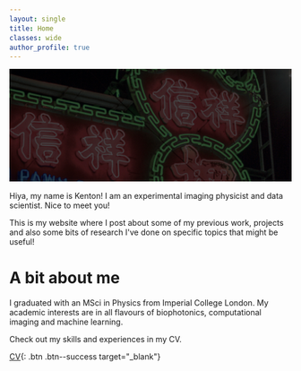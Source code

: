 ```yaml
---
layout: single
title: Home
classes: wide
author_profile: true
---
```


![alt text](/files/neon.jpg "Title")

Hiya, my name is Kenton! I am an experimental imaging physicist and data scientist. Nice to meet you!


This is my website where I post about some of my previous work, projects and also some bits of research I've done on specific topics that might be useful!

# A bit about me
I graduated with an MSci in Physics from Imperial College London. My academic interests are in all flavours of biophotonics, computational imaging and machine learning.

Check out my skills and experiences in my CV.


[CV](https://drive.google.com/file/d/1nw0Bx9TCicfTUuiIPozeeRx5rqey9Ola/preview){: .btn .btn--success target="_blank"}

